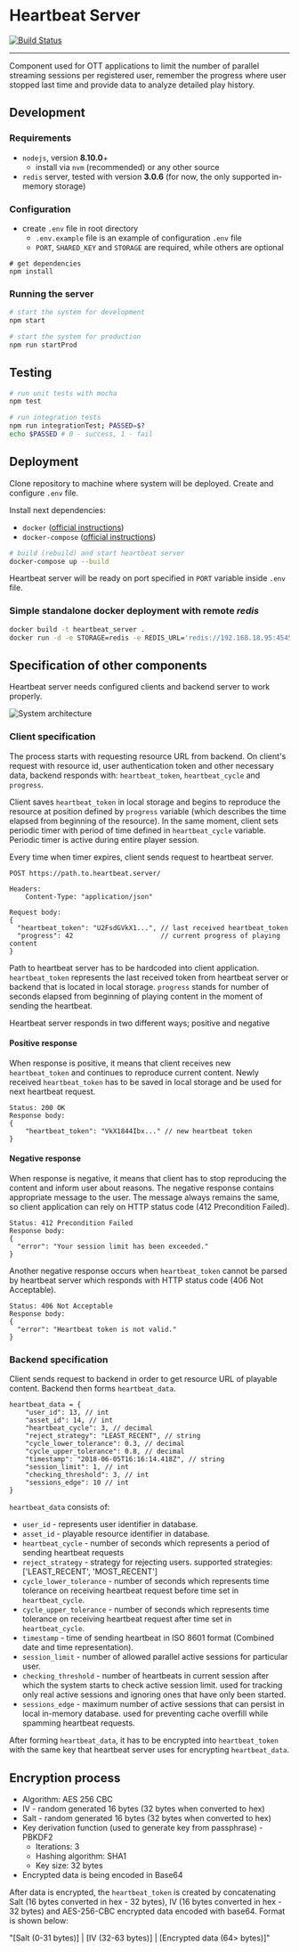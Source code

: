 
# Heartbeat Server

[![Build Status](https://travis-ci.com/Ingemark/heartbeat-server.svg?branch=master)](https://travis-ci.com/Ingemark/heartbeat-server)

--- 

Component used for OTT applications to limit the number of parallel streaming
sessions per registered user, remember the progress where user stopped last time and
provide data to analyze detailed play history.

## Development
### Requirements

- `nodejs`, version **8.10.0**+
  - install via `nvm` (recommended) or any other source
- `redis` server, tested with version **3.0.6** (for now, the only supported
in-memory storage)

### Configuration

- create `.env` file in root directory
    - `.env.example` file is an example of configuration `.env` file
    - `PORT`, `SHARED_KEY` and `STORAGE` are required, while others are optional
```
# get dependencies
npm install
```

### Running the server

```bash
# start the system for development
npm start

# start the system for production
npm run startProd
```

## Testing

```bash
# run unit tests with mocha
npm test
```

```bash
# run integration tests
npm run integrationTest; PASSED=$?
echo $PASSED # 0 - success, 1 - fail
```

## Deployment

Clone repository to machine where system will be deployed. Create and configure `.env`
file. 

Install next dependencies:

- `docker` ([official instructions](https://docs.docker.com/install/))
- `docker-compose` ([official instructions](https://docs.docker.com/compose/install/))

```bash
# build (rebuild) and start heartbeat server
docker-compose up --build
```

Heartbeat server will be ready on port specified in `PORT` variable inside `.env` file.

### Simple standalone docker deployment with remote _redis_
```bash
docker build -t heartbeat_server .   
docker run -d -e STORAGE=redis -e REDIS_URL='redis://192.168.18.95:4545' -e SHARED_KEY=asdfasdf -p 5555:3000 heartbeat_server:latest
```

## Specification of other components

Heartbeat server needs configured clients and backend server to work properly. 

![System architecture](./architecture-storages-english.png)

### Client specification

The process starts with requesting resource URL from backend. On client's request with resource id, user authentication token and
other necessary data, backend responds with: `heartbeat_token`, `heartbeat_cycle` and `progress`.

Client saves `heartbeat_token` in local storage and begins to reproduce the resource at position defined 
by `progress` variable (which describes the time elapsed from beginning of the resource). In the same moment, 
client sets periodic timer with period of time defined in `heartbeat_cycle` variable. Periodic timer is active 
during entire player session. 

Every time when timer expires, client sends request to heartbeat server.

```
POST https://path.to.heartbeat.server/

Headers:
    Content-Type: "application/json"

Request body:
{
  "heartbeat_token": "U2FsdGVkX1...", // last received heartbeat_token
  "progress": 42                      // current progress of playing content
}
```

Path to heartbeat server has to be hardcoded into client application. `heartbeat_token` represents the last received
token from heartbeat server or backend that is located in local storage. `progress` stands for number of seconds
elapsed from beginning of playing content in the moment of sending the heartbeat.

Heartbeat server responds in two different ways; positive and negative

#### Positive response

When response is positive, it means that client receives new `heartbeat_token` and continues to reproduce current
content. Newly received `heartbeat_token` has to be saved in local storage and be used for next heartbeat request.

```
Status: 200 OK
Response body:
{
    "heartbeat_token": "VkX1844Ibx..." // new heartbeat token
}
```

#### Negative response

When response is negative, it means that client has to stop reproducing the content and inform user about reasons.
The negative response contains appropriate message to the user. The message always remains the same, so client
application can rely on HTTP status code (412 Precondition Failed).

```
Status: 412 Precondition Failed
Response body:
{
  "error": "Your session limit has been exceeded."
}
```

Another negative response occurs when `heartbeat_token` cannot be parsed by heartbeat server which 
responds with HTTP status code (406 Not Acceptable).

```
Status: 406 Not Acceptable
Response body:
{
  "error": "Heartbeat token is not valid."
}
```

### Backend specification

Client sends request to backend in order to get resource URL of playable content. Backend then forms `heartbeat_data`.

```
heartbeat_data = {
    "user_id": 13, // int
    "asset_id": 14, // int
    "heartbeat_cycle": 3, // decimal
    "reject_strategy": "LEAST_RECENT", // string
    "cycle_lower_tolerance": 0.3, // decimal
    "cycle_upper_tolerance": 0.8, // decimal
    "timestamp": "2018-06-05T16:16:14.418Z", // string
    "session_limit": 1, // int
    "checking_threshold": 3, // int
    "sessions_edge": 10 // int
}
```

`heartbeat_data` consists of:

* `user_id` - represents user identifier in database.
* `asset_id` - playable resource identifier in database.
* `heartbeat_cycle` - number of seconds which represents a period of sending heartbeat requests
* `reject_strategy` - strategy for rejecting users. supported strategies: ['LEAST_RECENT', 'MOST_RECENT']
* `cycle_lower_tolerance` - number of seconds which represents time tolerance on receiving heartbeat request before time set in `heartbeat_cycle`.
* `cycle_upper_tolerance` - number of seconds which represents time tolerance on receiving heartbeat request after time set in `heartbeat_cycle`.
* `timestamp` - time of sending heartbeat in ISO 8601 format (Combined date and time representation).
* `session_limit` - number of allowed parallel active sessions for particular user.
* `checking_threshold` - number of heartbeats in current session after which the system starts to check active 
session limit. used for tracking only real active sessions and ignoring ones that have only been started.
* `sessions_edge` - maximum number of active sessions that can persist in local in-memory database. 
used for preventing cache overfill while spamming heartbeat requests.

After forming `heartbeat_data`, it has to be encrypted into `heartbeat_token` 
with the same key that heartbeat server uses for encrypting `heartbeat_data`.

## Encryption process

* Algorithm: AES 256 CBC
* IV - random generated 16 bytes (32 bytes when converted to hex)
* Salt - random generated 16 bytes (32 bytes when converted to hex)
* Key derivation function (used to generate key from passphrase) - PBKDF2
  * Iterations: 3
  * Hashing algorithm: SHA1
  * Key size: 32 bytes
* Encrypted data is being encoded in Base64 

After data is encrypted, the `heartbeat_token` is created by concatenating
 Salt (16 bytes converted in hex - 32 bytes), IV (16 bytes converted in hex - 32 bytes)
 and AES-256-CBC encrypted data encoded with base64. Format is shown below:

"[Salt (0-31 bytes)] | [IV (32-63 bytes)] | [Encrypted data (64> bytes)]"
